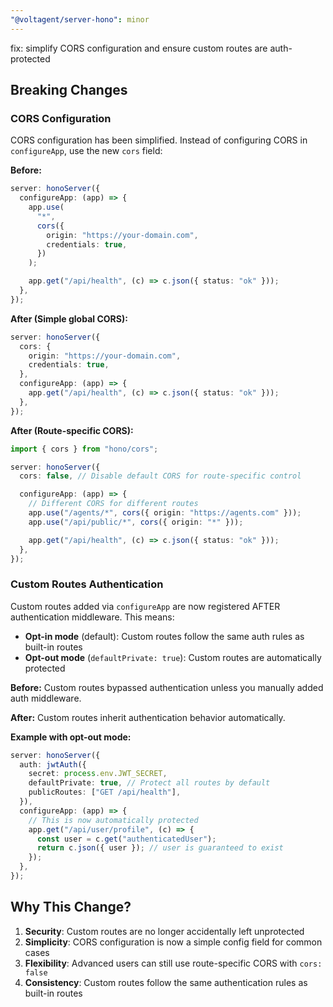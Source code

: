 ```yaml
---
"@voltagent/server-hono": minor
---
```


fix: simplify CORS configuration and ensure custom routes are auth-protected

## Breaking Changes

### CORS Configuration

CORS configuration has been simplified. Instead of configuring CORS in `configureApp`, use the new `cors` field:

**Before:**

```typescript
server: honoServer({
  configureApp: (app) => {
    app.use(
      "*",
      cors({
        origin: "https://your-domain.com",
        credentials: true,
      })
    );

    app.get("/api/health", (c) => c.json({ status: "ok" }));
  },
});
```

**After (Simple global CORS):**

```typescript
server: honoServer({
  cors: {
    origin: "https://your-domain.com",
    credentials: true,
  },
  configureApp: (app) => {
    app.get("/api/health", (c) => c.json({ status: "ok" }));
  },
});
```

**After (Route-specific CORS):**

```typescript
import { cors } from "hono/cors";

server: honoServer({
  cors: false, // Disable default CORS for route-specific control

  configureApp: (app) => {
    // Different CORS for different routes
    app.use("/agents/*", cors({ origin: "https://agents.com" }));
    app.use("/api/public/*", cors({ origin: "*" }));

    app.get("/api/health", (c) => c.json({ status: "ok" }));
  },
});
```

### Custom Routes Authentication

Custom routes added via `configureApp` are now registered AFTER authentication middleware. This means:

- **Opt-in mode** (default): Custom routes follow the same auth rules as built-in routes
- **Opt-out mode** (`defaultPrivate: true`): Custom routes are automatically protected

**Before:** Custom routes bypassed authentication unless you manually added auth middleware.

**After:** Custom routes inherit authentication behavior automatically.

**Example with opt-out mode:**

```typescript
server: honoServer({
  auth: jwtAuth({
    secret: process.env.JWT_SECRET,
    defaultPrivate: true, // Protect all routes by default
    publicRoutes: ["GET /api/health"],
  }),
  configureApp: (app) => {
    // This is now automatically protected
    app.get("/api/user/profile", (c) => {
      const user = c.get("authenticatedUser");
      return c.json({ user }); // user is guaranteed to exist
    });
  },
});
```

## Why This Change?

1. **Security**: Custom routes are no longer accidentally left unprotected
2. **Simplicity**: CORS configuration is now a simple config field for common cases
3. **Flexibility**: Advanced users can still use route-specific CORS with `cors: false`
4. **Consistency**: Custom routes follow the same authentication rules as built-in routes
